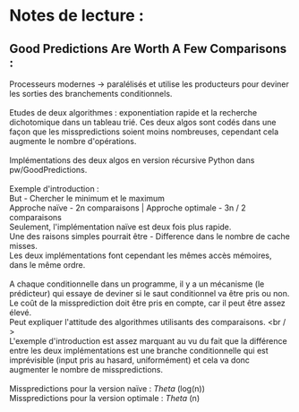 # Notes de lecture :

## Good Predictions Are Worth A Few Comparisons :

Processeurs modernes -> paralélisés et utilise les producteurs pour deviner les sorties des branchements conditionnels. <br />
<br />
Etudes de deux algorithmes : exponentiation rapide et la recherche dichotomique dans un tableau trié.
Ces deux algos sont codés dans une façon que les misspredictions soient moins nombreuses, cependant cela augmente le nombre d'opérations. <br />
<br />
Implémentations des deux algos en version récursive Python dans pw/GoodPredictions. <br />
<br />
Exemple d'introduction : <br />
But - Chercher le minimum et le maximum <br />
Approche naïve - 2n comparaisons | Approche optimale - 3n / 2 comparaisons <br />
Seulement, l'implémentation naïve est deux fois plus rapide. <br />
Une des raisons simples pourrait être - Difference dans le nombre de cache misses. <br />
Les deux implémentations font cependant les mêmes accès mémoires, dans le même ordre. <br />
<br />
A chaque conditionnelle dans un programme, il y a un mécanisme (le prédicteur) qui essaye de deviner si le saut conditionnel va être pris ou non. <br />
Le coût de la missprediction doit être pris en compte, car il peut être assez élevé. <br />
Peut expliquer l'attitude des algorithmes utilisants des comparaisons. <br / >
<br />
L'exemple d'introduction est assez marquant au vu du fait que la différence entre les deux implémentations est une branche conditionnelle qui est imprévisible (input pris au hasard, uniformément) et cela va donc augmenter le nombre de misspredictions. <br />
<br />
Misspredictions pour la version naïve : $Theta$ (log(n))  <br />
Misspredictions pour la version optimale : $Theta$ (n) <br />







